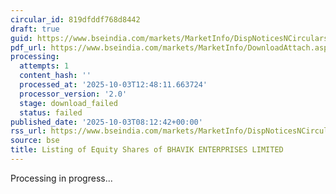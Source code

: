 ```yaml
---
circular_id: 819dfddf768d8442
draft: true
guid: https://www.bseindia.com/markets/MarketInfo/DispNoticesNCirculars.aspx?Noticeid={FA0B9AC8-36E6-4812-966A-9D2A1CCFE244}&noticeno=20251003-10&dt=10/03/2025&icount=10&totcount=34&flag=0
pdf_url: https://www.bseindia.com/markets/MarketInfo/DownloadAttach.aspx?id=20251003-10&attachedId=
processing:
  attempts: 1
  content_hash: ''
  processed_at: '2025-10-03T12:48:11.663724'
  processor_version: '2.0'
  stage: download_failed
  status: failed
published_date: '2025-10-03T08:12:42+00:00'
rss_url: https://www.bseindia.com/markets/MarketInfo/DispNoticesNCirculars.aspx?Noticeid={FA0B9AC8-36E6-4812-966A-9D2A1CCFE244}&noticeno=20251003-10&dt=10/03/2025&icount=10&totcount=34&flag=0
source: bse
title: Listing of Equity Shares of BHAVIK ENTERPRISES LIMITED
---
```


Processing in progress...
